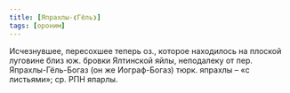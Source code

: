 ```yaml
---
title: [Япрахлы-❮Гёль❯]
tags: [ороним]
---
```


Исчезнувшее, пересохшее теперь оз., которое находилось на плоской луговине близ
юж. бровки Ялтинской яйлы, неподалеку от пер. Япрахлы-Гёль-Богаз (он же
Иограф-Богаз) тюрк. япрахлы – «с листьями»; ср. РПН япарлы.

